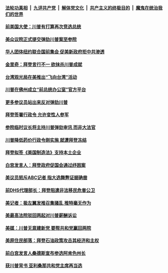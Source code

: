 

####  [法轮功真相](../../../../basic/blob/master/README.md?t=01261331) &nbsp;|&nbsp; [九评共产党](../../../../9ping.md/blob/master/README.md?t=01261331) &nbsp;|&nbsp; [解体党文化](../../../../jtdwh.md/blob/master/README.md?t=01261331)  &nbsp;|&nbsp; [共产主义的终极目的](../../../../gczydzjmd.md/blob/master/README.md?t=01261331) &nbsp;|&nbsp; [魔鬼在统治我们的世界](../../../../mgztzwmdsj.md/blob/master/README.md?t=01261331) 

#### [前美国大使：川普有打算再次竞选总统](../pages/soh6/467696.md?t=01261331) 
#### [美众议院正式提交弹劾川普案至参院](../pages/soh6/467711.md?t=01261331) 
#### [华人团体纽约联合国前集会 促美新政府拒中共渗透](../pages/soh6/467699.md?t=01261331) 
#### [金里奇：拜登言行不一 欲抹杀川普成就](../pages/soh6/467687.md?t=01261331) 
#### [台湾观光局在美推出“飞向台湾”活动](../pages/soh6/467678.md?t=01261331) 
#### [川普在佛州成立“前总统办公室”官方平台](../pages/soh6/467672.md?t=01261331) 
#### [更多参议员站出来反对弹劾川普](../pages/soh6/467630.md?t=01261331) 
#### [拜登签署行政令 允许变性人参军](../pages/soh6/467633.md?t=01261331) 
#### [参院临时议长将主持川普弹劾审讯 而非大法官 ](../pages/soh6/467636.md?t=01261331) 
#### [川普降低药价行政令刚实施 就遭拜登冻结](../pages/soh6/467609.md?t=01261331) 
#### [拜登拟签《美国制造法》支持本土企业](../pages/soh6/467597.md?t=01261331) 
#### [白宫发言人：拜登政府促国会通过纾困案](../pages/soh6/467606.md?t=01261331) 
#### [美议员怒斥ABC记者 指大选舞弊证据确凿](../pages/soh6/467588.md?t=01261331) 
#### [前DHS代理部长：拜登阻遣非法移民危害公卫](../pages/soh6/467570.md?t=01261331) 
#### [美记者：极左翼发推召集骚乱 推特毫无作为](../pages/soh6/467555.md?t=01261331) 
#### [美最高法院驳回两起对川普薪酬诉讼](../pages/soh6/467552.md?t=01261331) 
#### [美媒：川普无意建新党 要帮共和党赢回两院](../pages/soh6/467549.md?t=01261331) 
#### [美原住民部落：拜登石油政策攻击其经济和主权](../pages/soh6/467519.md?t=01261331) 
#### [前白宫发言人桑德斯宣布参选阿肯色州长](../pages/soh6/467471.md?t=01261331) 
#### [获川普背书 亚利桑那共和党主席再当选](../pages/soh6/467435.md?t=01261331) 
